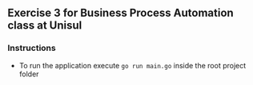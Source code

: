 ## Exercise 3 for Business Process Automation class at Unisul

### Instructions
- To run the application execute ``go run main.go`` inside the root project folder
